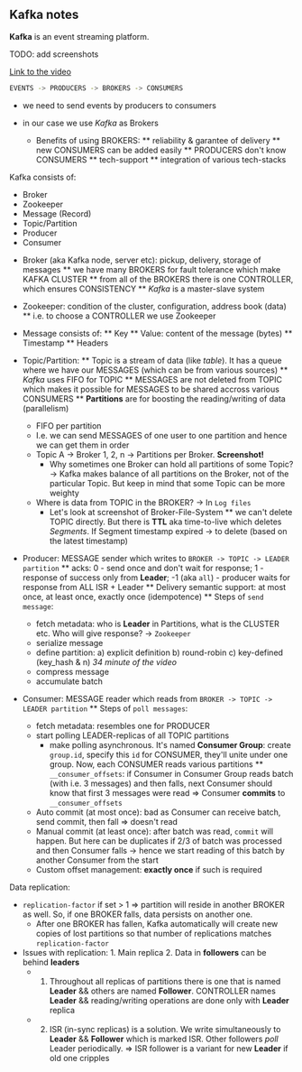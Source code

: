 <h2>Kafka notes</h2>

**Kafka** is an event streaming platform.

TODO: add screenshots

<a href="https://www.youtube.com/watch?v=-AZOi3kP9Js">Link to the video</a>

```bash
EVENTS -> PRODUCERS -> BROKERS -> CONSUMERS
```

- we need to send events by producers to consumers
- in our case we use *Kafka* as Brokers

  * Benefits of using BROKERS:
    ** reliability & garantee of delivery
    ** new CONSUMERS can be added easily
    ** PRODUCERS don't know CONSUMERS
    ** tech-support
    ** integration of various tech-stacks
    
Kafka consists of:
  - Broker
  - Zookeeper
  - Message (Record)
  - Topic/Partition
  - Producer
  - Consumer
  
  * Broker (aka Kafka node, server etc): pickup, delivery, storage of messages
    ** we have many BROKERS for fault tolerance which make KAFKA CLUSTER
    ** from all of the BROKERS there is one CONTROLLER, which ensures CONSISTENCY
    ** *Kafka* is a master-slave system
   
  * Zookeeper: condition of the cluster, configuration, address book (data)
    ** i.e. to choose a CONTROLLER we use Zookeeper
  
  * Message consists of:
    ** Key
    ** Value: content of the message (bytes)
    ** Timestamp
    ** Headers
  
  * Topic/Partition:
    ** Topic is a stream of data (like *table*). It has a queue where we have our MESSAGES (which can be from various sources)
    ** *Kafka* uses FIFO for TOPIC
    ** MESSAGES are not deleted from TOPIC which makes it possible for MESSAGES to be shared accross various CONSUMERS
    ** <b>Partitions</b> are for boosting the reading/writing of data (parallelism)
      - FIFO per partition
      - I.e. we can send MESSAGES of one user to one partition and hence we can get them in order
      - Topic A -> Broker 1, 2, n -> Partitions per Broker. **Screenshot!**
        - Why sometimes one Broker can hold all partitions of some Topic? -> Kafka makes balance of all partitions on the Broker, not of the particular Topic. But keep in mind that some Topic can be more weighty
      - Where is data from TOPIC in the BROKER? -> In `Log files`
        - Let's look at screenshot of Broker-File-System
    ** we can't delete TOPIC directly. But there is **TTL** aka time-to-live which deletes *Segments*. If Segment timestamp expired -> to delete (based on the latest timestamp)
  
  * Producer: MESSAGE sender which writes to `BROKER -> TOPIC -> LEADER partition`
    ** acks: 0 - send once and don't wait for response; 1 - response of success only from **Leader**; -1 (aka `all`) - producer waits for response from ALL ISR + Leader
    ** Delivery semantic support: at most once, at least once, exactly once (idempotence)
    ** Steps of `send message`:
      + fetch metadata: who is **Leader** in Partitions, what is the CLUSTER etc. Who will give response? -> `Zookeeper`
      + serialize message
      + define partition: a) explicit definition b) round-robin c) key-defined (key_hash & n) *34 minute of the video*
      + compress message
      + accumulate batch
  * Consumer: MESSAGE reader which reads from `BROKER -> TOPIC -> LEADER partition`
    ** Steps of `poll messages`:
      + fetch metadata: resembles one for PRODUCER
      + start polling LEADER-replicas of all TOPIC partitions
        - make polling asynchronous. It's named **Consumer Group**: create `group.id`, specify this `id` for CONSUMER, they'll unite under one group. Now, each CONSUMER reads various partitions
    ** `__consumer_offsets`: if Consumer in Consumer Group reads batch (with i.e. 3 messages) and then falls, next Consumer should know that first 3 messages were read => Consumer **commits** to `__consumer_offsets`
      - Auto commit (at most once): bad as Consumer can receive batch, send commit, then fall => doesn't read
      - Manual commit (at least once): after batch was read, `commit` will happen. But here can be duplicates if 2/3 of batch was processed and then Consumer falls -> hence we start reading of this batch by another Consumer from the start
      - Custom offset management: **exactly once** if such is required

Data replication:
  - `replication-factor` if set > 1 => partition will reside in another BROKER as well. So, if one BROKER falls, data persists on another one.
    + After one BROKER has fallen, Kafka automatically will create new copies of lost partitions so that number of replications matches `replication-factor`
  - Issues with replication: 1. Main replica 2. Data in **followers** can be behind **leaders**
    + 1. Throughout all replicas of partitions there is one that is named **Leader** && others are named **Follower**. CONTROLLER names **Leader** && reading/writing operations are done only with **Leader** replica
    + 2. ISR (in-sync replicas) is a solution. We write simultaneously to **Leader** && **Follower** which is marked ISR. Other followers *poll* Leader periodically. => ISR follower is a variant for new **Leader** if old one cripples



